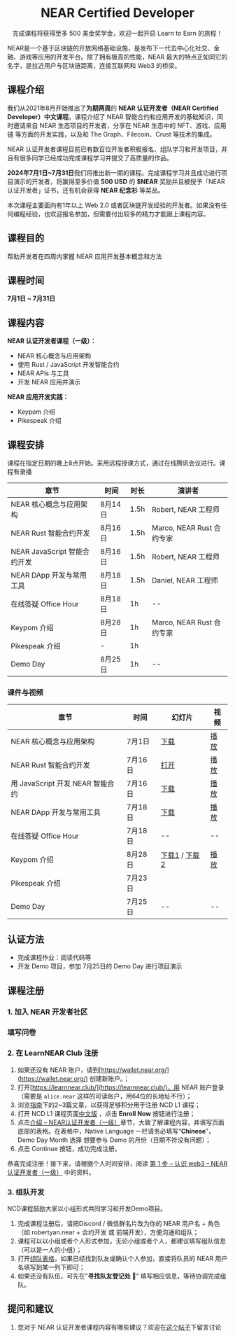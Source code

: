 <div align="center">
  <h1>NEAR Certified Developer</h1>
  <p>完成课程将获得至多 500 美金奖学金，欢迎一起开启 Learn to Earn 的旅程！<p>
</div>

NEAR是一个基于区块链的开放网络基础设施，是发布下一代去中心化社交、金融、游戏等应用的开发平台。除了拥有极高的性能，NEAR 最大的特点正如同它的名字，是拉近用户与区块链距离，连接互联网和 Web3 的桥梁。

## 课程介绍

我们从2021年8月开始推出了**为期两周**的 **NEAR 认证开发者（NEAR Certified Developer）中文课程**。课程介绍了 NEAR 智能合约和应用开发的基础知识，同时邀请来自 NEAR 生态项目的开发者，分享在 NEAR 生态中的 NFT、游戏、应用链 等方面的开发实践，以及和 The Graph、Filecoin、Crust 等技术的集成。

NEAR 认证开发者课程目前已有数百位开发者积极报名、组队学习和开发项目，并且有很多同学已经成功完成课程学习并提交了高质量的作品。

**2024年7月1日~7月31日**我们将推出新一期的课程。完成课程学习并且成功进行项目演示的开发者，将赢得至多价值 **500 USD** 的 **$NEAR** 奖励并且被授予「NEAR 认证开发者」证书，还有机会获得 **NEAR 纪念衫** 等奖品。

本次课程主要面向有1年以上 Web 2.0 或者区块链开发经验的开发者。如果没有任何编程经验，也欢迎报名参加，但需要付出较多的精力才能跟上课程内容。

## 课程目的

帮助开发者在四周内掌握 NEAR 应用开发基本概念和方法

## 课程时间

**7月1日 ~ 7月31日**

## 课程内容

**NEAR 认证开发者课程（一级）：**

- NEAR 核心概念与应用架构
- 使用 Rust / JavaScript 开发智能合约
- NEAR APIs 与工具
- 开发 NEAR 应用并演示

**NEAR 应用开发实践：**

- Keypom 介绍
- Pikespeak 介绍

## **课程安排**

课程在指定日期的晚上8点开始。采用远程授课方式，通过在线腾讯会议进行。课程有录播

| 章节 | 时间 | 时长 | 演讲者 |
| ----- | ----- | ----- | ----- |
| NEAR 核心概念与应用架构 | 8月14日 | 1.5h | Robert, NEAR 工程师 |
| NEAR Rust 智能合约开发 | 8月16日 | 1.5h | Marco, NEAR Rust 合约专家 |
| NEAR JavaScript 智能合约开发 | 8月16日 | 1.5h | Robert, NEAR 工程师 |
| NEAR DApp 开发与常用工具 | 8月18日 | 1.5h | Daniel, NEAR 工程师 |
| 在线答疑 Office Hour | 8月18日 | 1h | -- |
| Keypom 介绍 | 8月28日 | 1h | Marco, NEAR Rust 合约专家  |
| Pikespeak 介绍 | - | 1h |   |
| Demo Day | 8月25日 | 1h | -- |

### 课件与视频

| 章节 | 时间 | 幻灯片 | 视频 |
| ----- | ----- | ----- | ----- |
| NEAR 核心概念与应用架构 | 7月1日 | [下载](https://github.com/near-x/ncd-cn/raw/master/cohorts/ncd-cn-6/slides/NEAR%20%E8%AE%A4%E8%AF%81%E5%BC%80%E5%8F%91%E8%80%85%EF%BC%881%EF%BC%89%EF%BC%9ANEAR%20%E6%A0%B8%E5%BF%83%E6%A6%82%E5%BF%B5%E4%B8%8E%E5%BA%94%E7%94%A8%E6%9E%B6%E6%9E%84.pdf) | [播放](https://www.bilibili.com/video/BV1AT4y1S7ms/) |
| NEAR Rust 智能合约开发 | 7月16日 | [打开](https://shimo.im/presentation/NJkbW7V6XzcEv2AR/) | [播放](https://www.bilibili.com/video/BV1Jq4y1Y74z/) |
| 用 JavaScript 开发 NEAR 智能合约 | 7月16日 | [下载](https://github.com/near-x/ncd-cn/raw/master/cohorts/ncd-cn-8/slides/NEAR%20%E8%AE%A4%E8%AF%81%E5%BC%80%E5%8F%91%E8%80%85%EF%BC%8826%EF%BC%89%EF%BC%9A%20%E7%94%A8%20JavaScript%20%E5%BC%80%E5%8F%91%20NEAR%20%E6%99%BA%E8%83%BD%E5%90%88%E7%BA%A6.pdf) | [播放](https://www.bilibili.com/video/BV1wS4y1z7oT/) |
| NEAR DApp 开发与常用工具 | 7月18日 | [下载](https://github.com/near-x/ncd-cn/raw/master/cohorts/ncd-cn-1/slides/NEAR%20%E8%AE%A4%E8%AF%81%E5%BC%80%E5%8F%91%E8%80%85%EF%BC%883%EF%BC%89%EF%BC%9ANEAR%20DApp%20%E5%BC%80%E5%8F%91%E4%B8%8E%E5%B8%B8%E7%94%A8%E5%B7%A5%E5%85%B7.pdf) | [播放](https://www.bilibili.com/video/BV1vu411q7gp/) |
| 在线答疑 Office Hour | 7月18日 | -- | -- |
| Keypom 介绍 | 8月28日 | [下载1](https://bit.ly/ncd-cn-keypom-1) / [下载2](https://bit.ly/ncd-cn-keypom-2) | [播放](https://www.bilibili.com/video/BV1Cu4y1D7eP) |
| Pikespeak 介绍 | 7月23日 |  |
| Demo Day | 7月25日 | -- | -- |

## 认证方法

- 完成课程作业：阅读代码等
- 开发 Demo 项目，参加 7月25日的 Demo Day 进行项目演示

## **课程注册**

### **1. 加入 NEAR 开发者社区**

### 填写问卷 

### **2. 在 LearnNEAR Club 注册**

1. 如果还没有 NEAR 账户，请到[https://wallet.near.org/](https://wallet.near.org/) 创建新账户。；
2. 打开[https://learnnear.club/](https://learnnear.club/)，用 NEAR 账户登录（需要是 `alice.near` 这样的可读账户，用64位的长地址不行）；
3. 浏览[指南](https://learnnear.club/zh/zhinan/)下的2~3篇文章，以获得足够积分用于注册 NCD L1 课程；
4. 打开 NCD L1 课程页面[中文版](https://learnnear.club/zh/courses/near-ren-zheng-kai-fa-zhe-%ef%bc%88-yi-ji-%ef%bc%89/) ，点击 **Enroll Now** 按钮进行注册；
5. 点击[介绍 – NEAR认证开发者（一级）](https://learnnear.club/zh/lessons/jie-shao-near-ren-zheng-kai-fa-zhe-%ef%bc%88-yi-ji-%ef%bc%89/)章节，大致了解课程内容，并填写页面底部的表格。在表格中，Native Language 一栏请务必填写“**Chinese**”，Demo Day Month 选择 想要参与 Demo 的月份（日期不符没有问题）；
6. 点击 Continue 按钮，成功完成注册。

恭喜完成注册！接下来，请根据个人时间安排，阅读 [第 1 步 – 认识 web3 – NEAR 认证开发者（一级）](https://learnnear.club/zh/lessons/di-1-bu-ren-shi-web3-near-ren-zheng-kai-fa-zhe-%ef%bc%88-yi-ji-%ef%bc%89/) 中的资料。

### **3. 组队开发**

NCD课程鼓励大家以小组形式共同学习和开发Demo项目。

1. 完成课程注册后，请把Discord / 微信群名片改为你的 NEAR 用户名 + 角色（如 robertyan.near + 合约开发 或 前端开发），方便沟通和组队；
2. 课程可以以小组或者个人形式参加，无论小组或者个人，都建议填写组队信息（可以是一人的小组）；
3. 打开[组队表格](https://docs.google.com/spreadsheets/d/1FMDQ7RQOpEnfMs5F_-PJ8GME225bf0G8/edit#gid=961130720)，如果已经找到队友或确认个人参加，直接将队员的 NEAR 用户名填写到某一列下即可；
4. 如果还没有队伍，可先在”**寻找队友登记处 🔽**“ 填写相应信息，等待协调完成组队。

## 提问和建议

1. 您对于 NEAR 认证开发者课程内容有哪些建议？欢迎在[这个帖子](https://segmentfault.com/a/1190000041847956)下留言讨论
